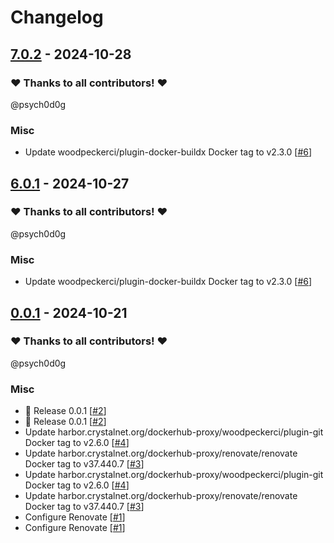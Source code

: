 # Changelog

## [7.0.2](https://github.com/CrystalNET-org/grpc-ffmpeg/releases/tag/7.0.2) - 2024-10-28

### ❤️ Thanks to all contributors! ❤️

@psych0d0g

### Misc

- Update woodpeckerci/plugin-docker-buildx Docker tag to v2.3.0 [[#6](https://github.com/CrystalNET-org/grpc-ffmpeg/pull/6)]

## [6.0.1](https://github.com/CrystalNET-org/grpc-ffmpeg/releases/tag/6.0.1) - 2024-10-27

### ❤️ Thanks to all contributors! ❤️

@psych0d0g

### Misc

- Update woodpeckerci/plugin-docker-buildx Docker tag to v2.3.0 [[#6](https://github.com/CrystalNET-org/grpc-ffmpeg/pull/6)]

## [0.0.1](https://github.com/CrystalNET-org/grpc-ffmpeg/releases/tag/0.0.1) - 2024-10-21

### ❤️ Thanks to all contributors! ❤️

@psych0d0g

### Misc

- 🎉 Release 0.0.1 [[#2](https://github.com/CrystalNET-org/grpc-ffmpeg/pull/2)]
- 🎉 Release 0.0.1 [[#2](https://github.com/CrystalNET-org/grpc-ffmpeg/pull/2)]
- Update harbor.crystalnet.org/dockerhub-proxy/woodpeckerci/plugin-git Docker tag to v2.6.0 [[#4](https://github.com/CrystalNET-org/grpc-ffmpeg/pull/4)]
- Update harbor.crystalnet.org/dockerhub-proxy/renovate/renovate Docker tag to v37.440.7 [[#3](https://github.com/CrystalNET-org/grpc-ffmpeg/pull/3)]
- Update harbor.crystalnet.org/dockerhub-proxy/woodpeckerci/plugin-git Docker tag to v2.6.0 [[#4](https://github.com/CrystalNET-org/grpc-ffmpeg/pull/4)]
- Update harbor.crystalnet.org/dockerhub-proxy/renovate/renovate Docker tag to v37.440.7 [[#3](https://github.com/CrystalNET-org/grpc-ffmpeg/pull/3)]
- Configure Renovate [[#1](https://github.com/CrystalNET-org/grpc-ffmpeg/pull/1)]
- Configure Renovate [[#1](https://github.com/CrystalNET-org/grpc-ffmpeg/pull/1)]
